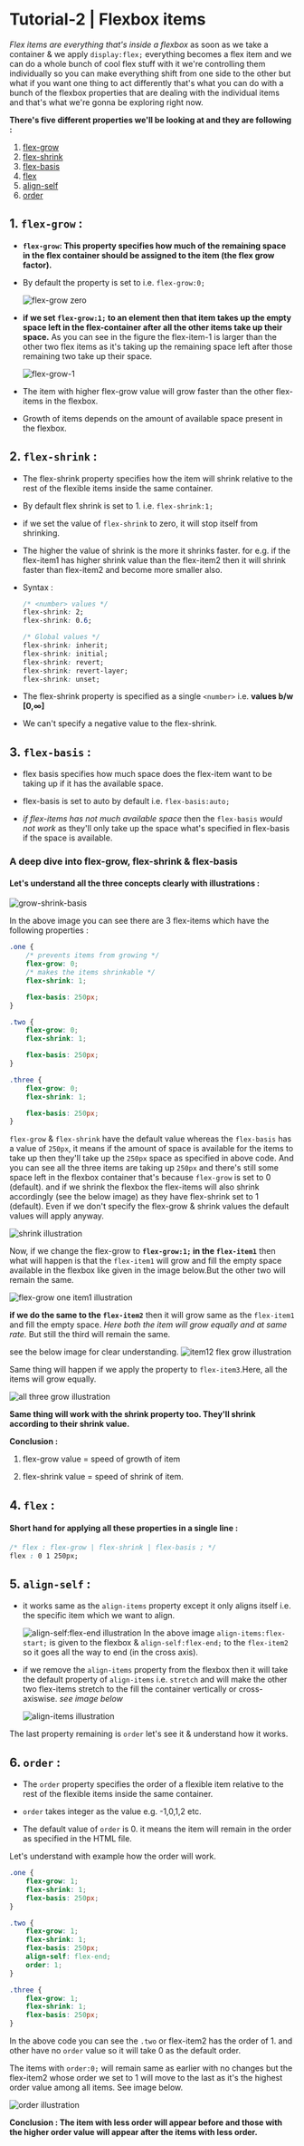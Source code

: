 # Tutorial-2 | Flexbox items 

_Flex items are everything that's inside a flexbox_ as soon as we take a container & we apply `display:flex;` 
everything becomes a flex item and we can do a whole bunch of cool flex stuff with it we're controlling them individually
so you can make everything shift from one side to the other but what if you want one thing to act differently that's what
you can do with a bunch of the flexbox properties that are dealing with the individual items and that's what we're gonna be 
exploring right now.

**There's five different properties we'll be looking at and they are following :**

1. [flex-grow](#1-flex-grow-)
2. [flex-shrink](#2-flex-shrink-)
3. [flex-basis](#3-flex-basis-)
4. [flex](#4-flex-)
5. [align-self](#5-align-self-)
6. [order](#6-order-) 


## 1. `flex-grow` :

- **`flex-grow`: This property specifies how much of the remaining space in the flex container should be assigned to the item (the flex grow factor).**

- By default the property is set to i.e. `flex-grow:0;`

    ![flex-grow zero](img/flex-grow-0.png)

- **if we set `flex-grow:1;` to an element then that item takes up the empty space left in the flex-container after all the other items take up their space.**
As you can see in the figure the flex-item-1 is larger than the other two flex items as it's taking up the remaining space left after those remaining two take up their space.

    ![flex-grow-1](img/flex-grow-1.png)

- The item with higher flex-grow value will grow faster than the other flex-items in the flexbox.

- Growth of items depends on the amount of available space present in the flexbox.

## 2. `flex-shrink` :

- The flex-shrink property specifies how the item will shrink relative to the rest of the flexible items inside the same container.

- By default flex shrink is set to 1. i.e. `flex-shrink:1;`

- if we set the value of `flex-shrink` to zero, it will stop itself from shrinking.

- The higher the value of shrink is the more it shrinks faster. for e.g. if the flex-item1 has higher shrink value than the flex-item2 then it will shrink faster than flex-item2 and become more smaller also.

- Syntax : 

    ```css
    /* <number> values */
    flex-shrink: 2;
    flex-shrink: 0.6;

    /* Global values */
    flex-shrink: inherit;
    flex-shrink: initial;
    flex-shrink: revert;
    flex-shrink: revert-layer;
    flex-shrink: unset;

    ```

- The flex-shrink property is specified as a single `<number>` i.e. **values b/w [0,∞]**

- We can't specify a negative value to the flex-shrink.


## 3. `flex-basis` :

- flex basis specifies how much space does the flex-item want to be taking up if it has the available space.

- flex-basis is set to auto by default i.e. `flex-basis:auto;`

- *if flex-items has not much available space* then the `flex-basis` *would not work* as they'll only take up the space what's specified in flex-basis if the space is available.

### A deep dive into flex-grow, flex-shrink & flex-basis
#### Let's understand all the three concepts clearly with illustrations : 

![grow-shrink-basis](img/all-three-flex-properties.png)

In the above image you can see there are 3 flex-items which have the following properties : 
```css
.one {
    /* prevents items from growing */
    flex-grow: 0;
    /* makes the items shrinkable */
    flex-shrink: 1;

    flex-basis: 250px;
}

.two {
    flex-grow: 0;
    flex-shrink: 1;

    flex-basis: 250px;
}

.three {
    flex-grow: 0;
    flex-shrink: 1;

    flex-basis: 250px;
}
```
`flex-grow` & `flex-shrink` have the default value whereas the `flex-basis` has a value of `250px`, it means if the amount of space is available for the items to take up then they'll take up the `250px` space as specified in above code. And you can see all the three items are taking up `250px` and there's still some space left in the flexbox container that's because `flex-grow` is set to 0 (default). and if we shrink the flexbox the flex-items will also shrink accordingly (see the below image) as they have flex-shrink set to 1 (default). Even if we don't specify the flex-grow & shrink values the default values will apply anyway.

![shrink illustration](img/shrink-illustration.png)

Now, if we change the flex-grow to **`flex-grow:1;` in the `flex-item1`** then what will happen is that the `flex-item1` will grow and fill the empty space available in the flexbox like given in the image below.But the other two will remain the same.

![flex-grow one item1 illustration](img/one-grow.png)

**if we do the same to the `flex-item2`** then it will grow same as the `flex-item1` and fill the empty space. *Here both the item will grow equally and at same rate.* But still the third will remain the same.

see the below image for clear understanding.
![item12 flex grow illustration](img/one-two-grow.png)

Same thing will happen if we apply the property to `flex-item3`.Here, all the items will grow equally.

![all three grow illustration](img/all-grow.png)

**Same thing will work with the shrink property too. They'll shrink according to their shrink value.**

**Conclusion :**

1. flex-grow value = speed of growth of item

2. flex-shrink value = speed of shrink of item.

## 4.  `flex` :
#### Short hand for applying all these properties in a single line :
```css
/* flex : flex-grow | flex-shrink | flex-basis ; */
flex : 0 1 250px;
```

## 5. `align-self` :

- it works same as the `align-items` property except it only aligns itself i.e. the specific item which we want to align.

    ![align-self:flex-end illustration](img/align-self-flex-end.png)
    In the above image `align-items:flex-start;` is given to the flexbox & `align-self:flex-end;` to the `flex-item2` so it goes all the way to end (in the cross axis).

- if we remove the `align-items` property from the flexbox then it will take the default property of `align-items` i.e. `stretch` and will make the other two flex-items stretch to the fill the container vertically or cross-axiswise. *see image below*

    ![align-items illustration](img/remove-align-items-from-parent-flexbox.png)

The last property remaining is `order` let's see it & understand how it works. 

## 6. `order` : 

- The `order` property specifies the order of a flexible item relative to the rest of the flexible items inside the same container.

- `order` takes integer as the value e.g. -1,0,1,2 etc.

- The default value of `order` is 0. it means the item will remain in the order as specified in the HTML file.

Let's understand with example how the order will work. 

```css
.one {
    flex-grow: 1;
    flex-shrink: 1;
    flex-basis: 250px;
}

.two {
    flex-grow: 1;
    flex-shrink: 1;
    flex-basis: 250px;
    align-self: flex-end;
    order: 1;
}

.three {
    flex-grow: 1;
    flex-shrink: 1;
    flex-basis: 250px;
}
```
In the above code you can see the `.two` or flex-item2 has the order of 1. and other have no `order` value so it will take 0 as the default order. 

The items with `order:0;` will remain same as earlier with no changes but the flex-item2 whose order we set to 1 will move to the last as it's the highest order value among all items. See image below. 

![order illustration](img/order-example.png)

**Conclusion : The item with less order will appear before and those with the higher order value will appear after the items with less order.**